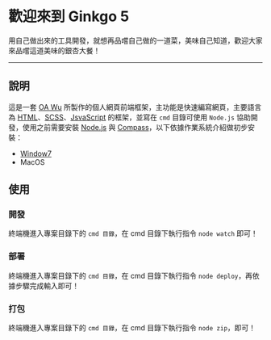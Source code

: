# 歡迎來到 Ginkgo 5
用自己做出來的工具開發，就想再品嚐自己做的一道菜，美味自己知道，歡迎大家來品嚐這道美味的銀杏大餐！

---

## 說明
這是一套 [OA Wu](https://www.ioa.tw/) 所製作的個人網頁前端框架，主功能是快速編寫網頁，主要語言為 [HTML](https://zh.wikipedia.org/zh-tw/HTML)、[SCSS](https://sass-lang.com/guide)、[JsvaScript](https://zh.wikipedia.org/wiki/JavaScript) 的框架，並寫在 `cmd` 目錄可使用 `Node.js` 協助開發，使用之前需要安裝 [Node.js](https://nodejs.org/) 與 [Compass](http://compass-style.org/)，以下依據作業系統介紹做初步安裝：

* [Window7](cmd/doc/WindowInstall.md)
* MacOS


## 使用
### 開發
終端機進入專案目錄下的 `cmd 目錄`，在 cmd 目錄下執行指令 `node watch` 即可！

### 部署
終端機進入專案目錄下的 `cmd 目錄`，在 cmd 目錄下執行指令 `node deploy`，再依據步驟完成輸入即可！

### 打包
終端機進入專案目錄下的 `cmd 目錄`，在 cmd 目錄下執行指令 `node zip`，即可！
